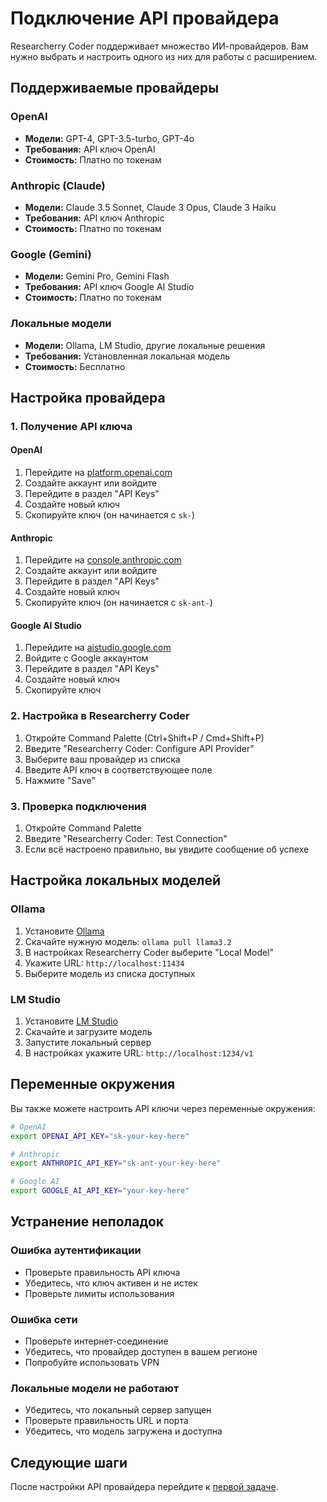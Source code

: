 # Подключение API провайдера

Researcherry Coder поддерживает множество ИИ-провайдеров. Вам нужно выбрать и настроить одного из них для работы с расширением.

## Поддерживаемые провайдеры

### OpenAI

- **Модели:** GPT-4, GPT-3.5-turbo, GPT-4o
- **Требования:** API ключ OpenAI
- **Стоимость:** Платно по токенам

### Anthropic (Claude)

- **Модели:** Claude 3.5 Sonnet, Claude 3 Opus, Claude 3 Haiku
- **Требования:** API ключ Anthropic
- **Стоимость:** Платно по токенам

### Google (Gemini)

- **Модели:** Gemini Pro, Gemini Flash
- **Требования:** API ключ Google AI Studio
- **Стоимость:** Платно по токенам

### Локальные модели

- **Модели:** Ollama, LM Studio, другие локальные решения
- **Требования:** Установленная локальная модель
- **Стоимость:** Бесплатно

## Настройка провайдера

### 1. Получение API ключа

#### OpenAI

1. Перейдите на [platform.openai.com](https://platform.openai.com)
2. Создайте аккаунт или войдите
3. Перейдите в раздел "API Keys"
4. Создайте новый ключ
5. Скопируйте ключ (он начинается с `sk-`)

#### Anthropic

1. Перейдите на [console.anthropic.com](https://console.anthropic.com)
2. Создайте аккаунт или войдите
3. Перейдите в раздел "API Keys"
4. Создайте новый ключ
5. Скопируйте ключ (он начинается с `sk-ant-`)

#### Google AI Studio

1. Перейдите на [aistudio.google.com](https://aistudio.google.com)
2. Войдите с Google аккаунтом
3. Перейдите в раздел "API Keys"
4. Создайте новый ключ
5. Скопируйте ключ

### 2. Настройка в Researcherry Coder

1. Откройте Command Palette (Ctrl+Shift+P / Cmd+Shift+P)
2. Введите "Researcherry Coder: Configure API Provider"
3. Выберите ваш провайдер из списка
4. Введите API ключ в соответствующее поле
5. Нажмите "Save"

### 3. Проверка подключения

1. Откройте Command Palette
2. Введите "Researcherry Coder: Test Connection"
3. Если всё настроено правильно, вы увидите сообщение об успехе

## Настройка локальных моделей

### Ollama

1. Установите [Ollama](https://ollama.ai)
2. Скачайте нужную модель: `ollama pull llama3.2`
3. В настройках Researcherry Coder выберите "Local Model"
4. Укажите URL: `http://localhost:11434`
5. Выберите модель из списка доступных

### LM Studio

1. Установите [LM Studio](https://lmstudio.ai)
2. Скачайте и загрузите модель
3. Запустите локальный сервер
4. В настройках укажите URL: `http://localhost:1234/v1`

## Переменные окружения

Вы также можете настроить API ключи через переменные окружения:

```bash
# OpenAI
export OPENAI_API_KEY="sk-your-key-here"

# Anthropic
export ANTHROPIC_API_KEY="sk-ant-your-key-here"

# Google AI
export GOOGLE_AI_API_KEY="your-key-here"
```

## Устранение неполадок

### Ошибка аутентификации

- Проверьте правильность API ключа
- Убедитесь, что ключ активен и не истек
- Проверьте лимиты использования

### Ошибка сети

- Проверьте интернет-соединение
- Убедитесь, что провайдер доступен в вашем регионе
- Попробуйте использовать VPN

### Локальные модели не работают

- Убедитесь, что локальный сервер запущен
- Проверьте правильность URL и порта
- Убедитесь, что модель загружена и доступна

## Следующие шаги

После настройки API провайдера перейдите к [первой задаче](./your-first-task.md).
